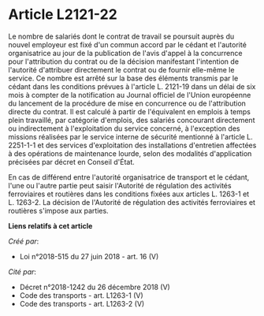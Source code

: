 # Article L2121-22

Le nombre de salariés dont le contrat de travail se poursuit auprès du nouvel employeur est fixé d'un commun accord par le
cédant et l'autorité organisatrice au jour de la publication de l'avis d'appel à la concurrence pour l'attribution du contrat
ou de la décision manifestant l'intention de l'autorité d'attribuer directement le contrat ou de fournir elle-même le
service. Ce nombre est arrêté sur la base des éléments transmis par le cédant dans les conditions prévues à l'article L.
2121-19 dans un délai de six mois à compter de la notification au Journal officiel de l'Union européenne du lancement de la
procédure de mise en concurrence ou de l'attribution directe du contrat. Il est calculé à partir de l'équivalent en emplois à
temps plein travaillé, par catégorie d'emplois, des salariés concourant directement ou indirectement à l'exploitation du
service concerné, à l'exception des missions réalisées par le service interne de sécurité mentionné à l'article L. 2251-1-1
et des services d'exploitation des installations d'entretien affectées à des opérations de maintenance lourde, selon des
modalités d'application précisées par décret en Conseil d'État.

En cas de différend entre l'autorité organisatrice de transport et le cédant, l'une ou l'autre partie peut saisir l'Autorité
de régulation des activités ferroviaires et routières dans les conditions fixées aux articles L. 1263-1 et L. 1263-2. La
décision de l'Autorité de régulation des activités ferroviaires et routières s'impose aux parties.

**Liens relatifs à cet article**

_Créé par_:

  - Loi n°2018-515 du 27 juin 2018 - art. 16 (V)

_Cité par_:

  - Décret n°2018-1242 du 26 décembre 2018 (V)
  - Code des transports - art. L1263-1 (V)
  - Code des transports - art. L1263-2 (V)
